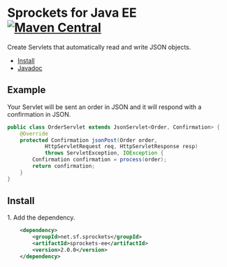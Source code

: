 Sprockets for Java EE [![Maven Central][2]][3]
==============================================

Create Servlets that automatically read and write JSON objects.

* [Install](#install)
* [Javadoc][1]

Example
-------

Your Servlet will be sent an order in JSON and it will respond with a confirmation in JSON.

```java
public class OrderServlet extends JsonServlet<Order, Confirmation> {
    @Override
    protected Confirmation jsonPost(Order order,
            HttpServletRequest req, HttpServletResponse resp)
            throws ServletException, IOException {
        Confirmation confirmation = process(order);
        return confirmation;
    }
}
```

Install
-------

1\. Add the dependency.

```xml
    <dependency>
        <groupId>net.sf.sprockets</groupId>
        <artifactId>sprockets-ee</artifactId>
        <version>2.0.0</version>
    </dependency>
```

[1]: https://pushbit.github.io/sprockets/java-ee/apidocs/
[2]: https://img.shields.io/maven-central/v/net.sf.sprockets/sprockets-ee.svg
[3]: https://search.maven.org/#search|ga|1|g%3Anet.sf.sprockets%20a%3Asprockets-ee
